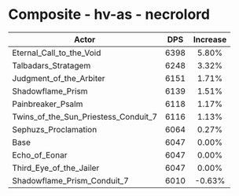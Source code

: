 # Composite - hv-as - necrolord
| Actor | DPS | Increase |
|---|:---:|:---:|
|Eternal_Call_to_the_Void|6398|5.80%|
|Talbadars_Stratagem|6248|3.32%|
|Judgment_of_the_Arbiter|6151|1.71%|
|Shadowflame_Prism|6139|1.51%|
|Painbreaker_Psalm|6118|1.17%|
|Twins_of_the_Sun_Priestess_Conduit_7|6116|1.13%|
|Sephuzs_Proclamation|6064|0.27%|
|Base|6047|0.00%|
|Echo_of_Eonar|6047|0.00%|
|Third_Eye_of_the_Jailer|6047|0.00%|
|Shadowflame_Prism_Conduit_7|6010|-0.63%|
